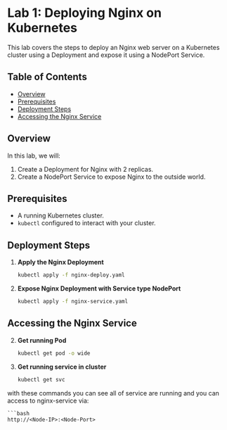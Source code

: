 # Lab 1: Deploying Nginx on Kubernetes

This lab covers the steps to deploy an Nginx web server on a Kubernetes cluster using a Deployment and expose it using a NodePort Service.

## Table of Contents
- [Overview](#overview)
- [Prerequisites](#prerequisites)
- [Deployment Steps](#deployment-steps)
- [Accessing the Nginx Service](#accessing-the-nginx-service)

## Overview
In this lab, we will:
1. Create a Deployment for Nginx with 2 replicas.
2. Create a NodePort Service to expose Nginx to the outside world.

## Prerequisites
- A running Kubernetes cluster.
- `kubectl` configured to interact with your cluster.

## Deployment Steps
1. **Apply the Nginx Deployment**
    ```bash
    kubectl apply -f nginx-deploy.yaml
2. **Expose Nginx Deployment with Service type NodePort**
    ```bash
    kubectl apply -f nginx-service.yaml

## Accessing the Nginx Service
2. **Get running Pod**
    ```bash
    kubectl get pod -o wide
1. **Get running service in cluster**
    ```bash
    kubectl get svc 
with these commands you can see all of service are running and you can access to nginx-service via:

    ```bash
    http://<Node-IP>:<Node-Port>